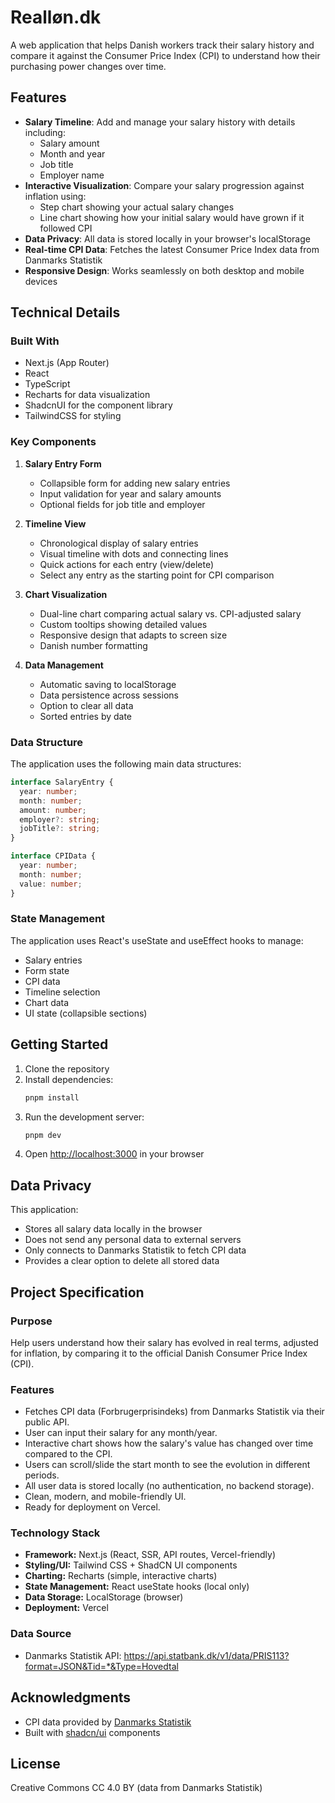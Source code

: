 # Realløn.dk

A web application that helps Danish workers track their salary history and compare it against the Consumer Price Index (CPI) to understand how their purchasing power changes over time.

## Features

- **Salary Timeline**: Add and manage your salary history with details including:
  - Salary amount
  - Month and year
  - Job title
  - Employer name
- **Interactive Visualization**: Compare your salary progression against inflation using:
  - Step chart showing your actual salary changes
  - Line chart showing how your initial salary would have grown if it followed CPI
- **Data Privacy**: All data is stored locally in your browser's localStorage
- **Real-time CPI Data**: Fetches the latest Consumer Price Index data from Danmarks Statistik
- **Responsive Design**: Works seamlessly on both desktop and mobile devices

## Technical Details

### Built With

- Next.js (App Router)
- React
- TypeScript
- Recharts for data visualization
- ShadcnUI for the component library
- TailwindCSS for styling

### Key Components

1. **Salary Entry Form**
   - Collapsible form for adding new salary entries
   - Input validation for year and salary amounts
   - Optional fields for job title and employer

2. **Timeline View**
   - Chronological display of salary entries
   - Visual timeline with dots and connecting lines
   - Quick actions for each entry (view/delete)
   - Select any entry as the starting point for CPI comparison

3. **Chart Visualization**
   - Dual-line chart comparing actual salary vs. CPI-adjusted salary
   - Custom tooltips showing detailed values
   - Responsive design that adapts to screen size
   - Danish number formatting

4. **Data Management**
   - Automatic saving to localStorage
   - Data persistence across sessions
   - Option to clear all data
   - Sorted entries by date

### Data Structure

The application uses the following main data structures:

```typescript
interface SalaryEntry {
  year: number;
  month: number;
  amount: number;
  employer?: string;
  jobTitle?: string;
}

interface CPIData {
  year: number;
  month: number;
  value: number;
}
```

### State Management

The application uses React's useState and useEffect hooks to manage:
- Salary entries
- Form state
- CPI data
- Timeline selection
- Chart data
- UI state (collapsible sections)

## Getting Started

1. Clone the repository
2. Install dependencies:
   ```bash
   pnpm install
   ```
3. Run the development server:
   ```bash
   pnpm dev
   ```
4. Open [http://localhost:3000](http://localhost:3000) in your browser

## Data Privacy

This application:
- Stores all salary data locally in the browser
- Does not send any personal data to external servers
- Only connects to Danmarks Statistik to fetch CPI data
- Provides a clear option to delete all stored data

## Project Specification

### Purpose
Help users understand how their salary has evolved in real terms, adjusted for inflation, by comparing it to the official Danish Consumer Price Index (CPI).

### Features
- Fetches CPI data (Forbrugerprisindeks) from Danmarks Statistik via their public API.
- User can input their salary for any month/year.
- Interactive chart shows how the salary's value has changed over time compared to the CPI.
- Users can scroll/slide the start month to see the evolution in different periods.
- All user data is stored locally (no authentication, no backend storage).
- Clean, modern, and mobile-friendly UI.
- Ready for deployment on Vercel.

### Technology Stack
- **Framework:** Next.js (React, SSR, API routes, Vercel-friendly)
- **Styling/UI:** Tailwind CSS + ShadCN UI components
- **Charting:** Recharts (simple, interactive charts)
- **State Management:** React useState hooks (local only)
- **Data Storage:** LocalStorage (browser)
- **Deployment:** Vercel

### Data Source
- Danmarks Statistik API: https://api.statbank.dk/v1/data/PRIS113?format=JSON&Tid=*&Type=Hovedtal

## Acknowledgments

- CPI data provided by [Danmarks Statistik](https://www.dst.dk/da/Statistik/emner/oekonomi/prisindeks/forbrugerprisindeks)
- Built with [shadcn/ui](https://ui.shadcn.com/) components

## License
Creative Commons CC 4.0 BY (data from Danmarks Statistik) 